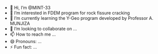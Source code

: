 - 👋 Hi, I’m @MINT-33
- 👀 I’m interested in FDEM program for rock fissure cracking
- 🌱 I’m currently learning the Y-Geo program developed by Professor A. MUNJIZA
- 💞️ I’m looking to collaborate on ...
- 📫 How to reach me ...
- 😄 Pronouns: ...
- ⚡ Fun fact: ...

<!---
MINT-33/MINT-33 is a ✨ special ✨ repository because its `README.md` (this file) appears on your GitHub profile.
You can click the Preview link to take a look at your changes.
--->
